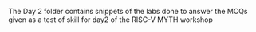 The Day 2 folder contains snippets of the labs done to answer the MCQs given as a test of skill for day2 of the RISC-V MYTH workshop
